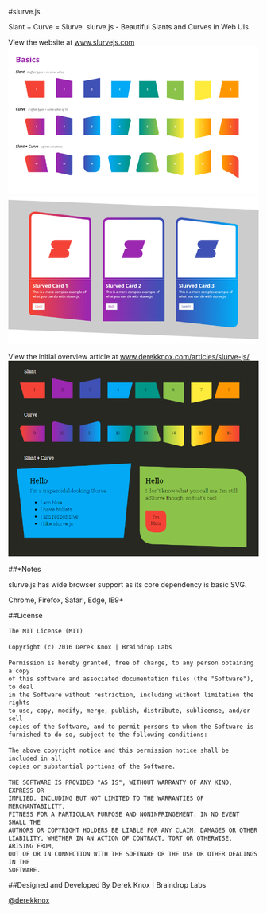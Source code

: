 #slurve.js

Slant + Curve = Slurve. slurve.js - Beautiful Slants and Curves in Web UIs

View the website at www.slurvejs.com
![Image](assets/images/slurve-example-site-basics.png)
![Image](assets/images/slurve-example-site-examples.png)

View the initial overview article at www.derekknox.com/articles/slurve-js/
![Image](assets/images/slurve-example.png)

##*Notes

slurve.js has wide browser support as its core dependency is basic SVG.

Chrome, Firefox, Safari, Edge, IE9+

##License
	
	The MIT License (MIT)

	Copyright (c) 2016 Derek Knox | Braindrop Labs

	Permission is hereby granted, free of charge, to any person obtaining a copy
	of this software and associated documentation files (the "Software"), to deal
	in the Software without restriction, including without limitation the rights
	to use, copy, modify, merge, publish, distribute, sublicense, and/or sell
	copies of the Software, and to permit persons to whom the Software is
	furnished to do so, subject to the following conditions:

	The above copyright notice and this permission notice shall be included in all
	copies or substantial portions of the Software.

	THE SOFTWARE IS PROVIDED "AS IS", WITHOUT WARRANTY OF ANY KIND, EXPRESS OR
	IMPLIED, INCLUDING BUT NOT LIMITED TO THE WARRANTIES OF MERCHANTABILITY,
	FITNESS FOR A PARTICULAR PURPOSE AND NONINFRINGEMENT. IN NO EVENT SHALL THE
	AUTHORS OR COPYRIGHT HOLDERS BE LIABLE FOR ANY CLAIM, DAMAGES OR OTHER
	LIABILITY, WHETHER IN AN ACTION OF CONTRACT, TORT OR OTHERWISE, ARISING FROM,
	OUT OF OR IN CONNECTION WITH THE SOFTWARE OR THE USE OR OTHER DEALINGS IN THE
	SOFTWARE.

##Designed and Developed By
Derek Knox | Braindrop Labs

[@derekknox](https://twitter.com/derekknox)